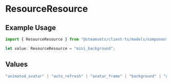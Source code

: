 # ResourceResource

## Example Usage

```typescript
import { ResourceResource } from "@steamsets/client-ts/models/components";

let value: ResourceResource = "mini_background";
```

## Values

```typescript
"animated_avatar" | "auto_refresh" | "avatar_frame" | "background" | "go_to_leaderboard_entry" | "max_leaderboard_entries" | "mini_background" | "account_refresh_rate" | "social_links" | "vanity" | "developer_apps" | "account_queues" | "short_link_domain"
```